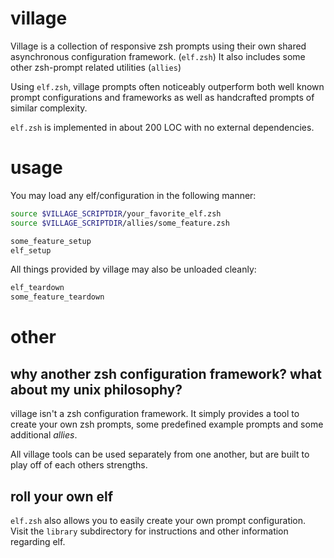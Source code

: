 # village

Village is a collection of responsive zsh prompts using their own shared asynchronous configuration framework. (`elf.zsh`)
It also includes some other zsh-prompt related utilities (`allies`)

Using `elf.zsh`, village prompts often noticeably outperform both well known prompt configurations and frameworks as well as handcrafted prompts of similar complexity.

`elf.zsh` is implemented in about 200 LOC with no external dependencies.

# usage

You may load any elf/configuration in the following manner:

```zsh
source $VILLAGE_SCRIPTDIR/your_favorite_elf.zsh
source $VILLAGE_SCRIPTDIR/allies/some_feature.zsh

some_feature_setup
elf_setup
```

All things provided by village may also be unloaded cleanly:

```zsh
elf_teardown
some_feature_teardown
```

# other

## why another zsh configuration framework? what about my unix philosophy?

village isn't a zsh configuration framework. It simply provides a tool to create your own zsh prompts,
some predefined example prompts and some additional *allies*.

All village tools can be used separately from one another, but are built to play off of each others strengths.

## roll your own elf

`elf.zsh` also allows you to easily create your own prompt configuration.
Visit the `library` subdirectory for instructions and other information regarding elf.
